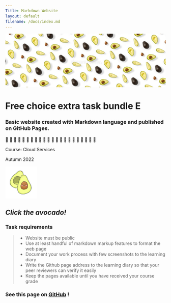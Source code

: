 ```yaml
---
Title: Markdown Website
layout: default
filename: /docs/index.md
---
```


![avocado-banner](/img/avocado-banner.jpeg)

# Free choice extra task bundle E

### Basic website created with Markdown language and published on GitHub Pages.

🥑 🥑 🥑 🥑 🥑 🥑 🥑 🥑 🥑 🥑 🥑 🥑 🥑 🥑 🥑 🥑 🥑 🥑 🥑 🥑 🥑 🥑


Course: Cloud Services

Autumn 2022


[![avocado-button](/img/avocado.png)](/docs/avocado-pasta-recipe.md) 

## *Click the avocado!*


### Task requirements
> 
> - Website must be public
> - Use at least handful of markdown markup features to format the web page
> - Document your work process with few screenshots to the learning diary
> - Write the Github page address to the learning diary so that your peer reviewers can verify it easily
> - Keep the pages available until you have received your course grade
>
>

### See this page on **[GitHub](https://github.com/nennahanninen/markdown-website.git)** !
